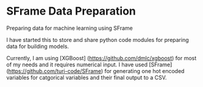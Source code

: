 # SFrame Data Preparation

Preparing data for machine learning using SFrame

I have started this to store and share python code modules for preparing data for building models.

Currently, I am using [XGBoost] (https://github.com/dmlc/xgboost) for most of my needs and it requires numerical input. I have used [SFrame] (https://github.com/turi-code/SFrame) for generating one hot encoded variables for catgorical variables and their final output to a CSV.
